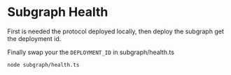 # Subgraph Health

First is needed the protocol deployed locally, then deploy the subgraph get the deployment id.

Finally swap your the `DEPLOYMENT_ID` in subgraph/health.ts

```
node subgraph/health.ts

```